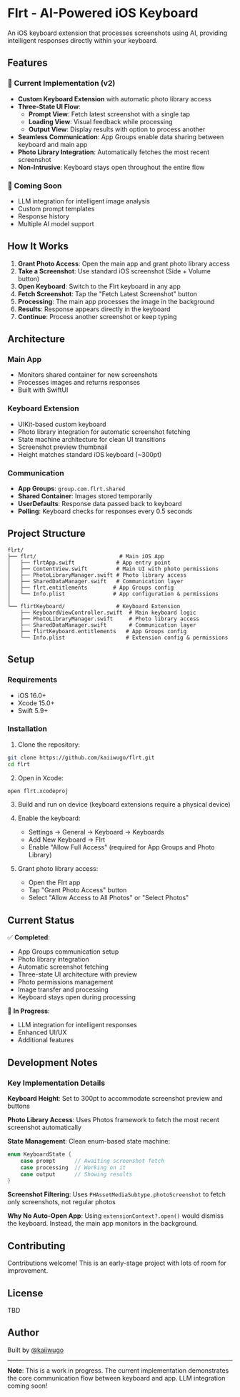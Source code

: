 # Flrt - AI-Powered iOS Keyboard

An iOS keyboard extension that processes screenshots using AI, providing intelligent responses directly within your keyboard.

## Features

### 🎯 Current Implementation (v2)
- **Custom Keyboard Extension** with automatic photo library access
- **Three-State UI Flow**:
  - **Prompt View**: Fetch latest screenshot with a single tap
  - **Loading View**: Visual feedback while processing
  - **Output View**: Display results with option to process another
- **Seamless Communication**: App Groups enable data sharing between keyboard and main app
- **Photo Library Integration**: Automatically fetches the most recent screenshot
- **Non-Intrusive**: Keyboard stays open throughout the entire flow

### 🚀 Coming Soon
- LLM integration for intelligent image analysis
- Custom prompt templates
- Response history
- Multiple AI model support

## How It Works

1. **Grant Photo Access**: Open the main app and grant photo library access
2. **Take a Screenshot**: Use standard iOS screenshot (Side + Volume button)
3. **Open Keyboard**: Switch to the Flrt keyboard in any app
4. **Fetch Screenshot**: Tap the "Fetch Latest Screenshot" button
5. **Processing**: The main app processes the image in the background
6. **Results**: Response appears directly in the keyboard
7. **Continue**: Process another screenshot or keep typing

## Architecture

### Main App
- Monitors shared container for new screenshots
- Processes images and returns responses
- Built with SwiftUI

### Keyboard Extension
- UIKit-based custom keyboard
- Photo library integration for automatic screenshot fetching
- State machine architecture for clean UI transitions
- Screenshot preview thumbnail
- Height matches standard iOS keyboard (~300pt)

### Communication
- **App Groups**: `group.com.flrt.shared`
- **Shared Container**: Images stored temporarily
- **UserDefaults**: Response data passed back to keyboard
- **Polling**: Keyboard checks for responses every 0.5 seconds

## Project Structure

```
flrt/
├── flrt/                          # Main iOS App
│   ├── flrtApp.swift             # App entry point
│   ├── ContentView.swift         # Main UI with photo permissions
│   ├── PhotoLibraryManager.swift # Photo library access
│   ├── SharedDataManager.swift   # Communication layer
│   ├── flrt.entitlements        # App Groups config
│   └── Info.plist               # App configuration & permissions
│
└── flirtKeyboard/                # Keyboard Extension
    ├── KeyboardViewController.swift  # Main keyboard logic
    ├── PhotoLibraryManager.swift     # Photo library access
    ├── SharedDataManager.swift       # Communication layer
    ├── flirtKeyboard.entitlements   # App Groups config
    └── Info.plist                   # Extension config & permissions
```

## Setup

### Requirements
- iOS 16.0+
- Xcode 15.0+
- Swift 5.9+

### Installation

1. Clone the repository:
```bash
git clone https://github.com/kaiiwugo/flrt.git
cd flrt
```

2. Open in Xcode:
```bash
open flrt.xcodeproj
```

3. Build and run on device (keyboard extensions require a physical device)

4. Enable the keyboard:
   - Settings → General → Keyboard → Keyboards
   - Add New Keyboard → Flrt
   - Enable "Allow Full Access" (required for App Groups and Photo Library)

5. Grant photo library access:
   - Open the Flrt app
   - Tap "Grant Photo Access" button
   - Select "Allow Access to All Photos" or "Select Photos"

## Current Status

✅ **Completed**:
- App Groups communication setup
- Photo library integration
- Automatic screenshot fetching
- Three-state UI architecture with preview
- Photo permissions management
- Image transfer and processing
- Keyboard stays open during processing

🚧 **In Progress**:
- LLM integration for intelligent responses
- Enhanced UI/UX
- Additional features

## Development Notes

### Key Implementation Details

**Keyboard Height**: Set to 300pt to accommodate screenshot preview and buttons

**Photo Library Access**: Uses Photos framework to fetch the most recent screenshot automatically

**State Management**: Clean enum-based state machine:
```swift
enum KeyboardState {
    case prompt      // Awaiting screenshot fetch
    case processing  // Working on it
    case output      // Showing results
}
```

**Screenshot Filtering**: Uses `PHAssetMediaSubtype.photoScreenshot` to fetch only screenshots, not regular photos

**Why No Auto-Open App**: Using `extensionContext?.open()` would dismiss the keyboard. Instead, the main app monitors in the background.

## Contributing

Contributions welcome! This is an early-stage project with lots of room for improvement.

## License

TBD

## Author

Built by [@kaiiwugo](https://github.com/kaiiwugo)

---

**Note**: This is a work in progress. The current implementation demonstrates the core communication flow between keyboard and app. LLM integration coming soon!

